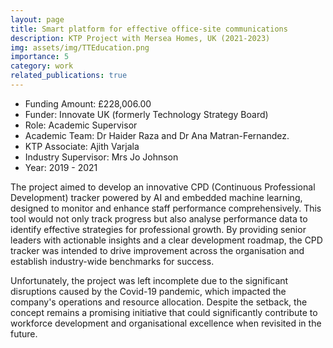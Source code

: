 ```yaml
---
layout: page
title: Smart platform for effective office-site communications
description: KTP Project with Mersea Homes, UK (2021-2023)
img: assets/img/TTEducation.png
importance: 5
category: work
related_publications: true
---
```


* Funding Amount: £228,006.00 <br/>
* Funder: Innovate UK (formerly Technology Strategy Board) <br/>
* Role: Academic Supervisor <br/>
* Academic Team: Dr Haider Raza and Dr Ana Matran-Fernandez.
* KTP Associate: Ajith Varjala<br/>
* Industry Supervisor: Mrs Jo Johnson<br/>
* Year: 2019 - 2021

The project aimed to develop an innovative CPD (Continuous Professional Development) tracker powered by AI and embedded machine learning, designed to monitor and enhance staff performance comprehensively. This tool would not only track progress but also analyse performance data to identify effective strategies for professional growth. By providing senior leaders with actionable insights and a clear development roadmap, the CPD tracker was intended to drive improvement across the organisation and establish industry-wide benchmarks for success.

Unfortunately, the project was left incomplete due to the significant disruptions caused by the Covid-19 pandemic, which impacted the company's operations and resource allocation. Despite the setback, the concept remains a promising initiative that could significantly contribute to workforce development and organisational excellence when revisited in the future.